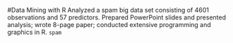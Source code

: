 #Data Mining with R
Analyzed a spam big data set consisting of 4601 observations and 57 predictors. Prepared PowerPoint slides and presented analysis; wrote 8-page paper; conducted extensive programming and graphics in R. 
`spam`
